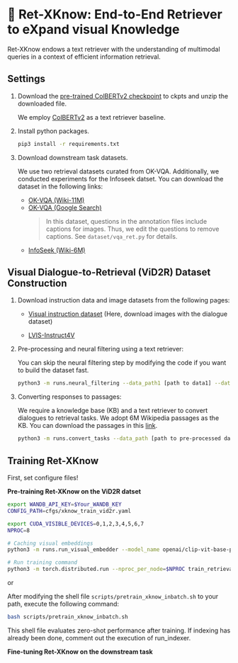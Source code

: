 # 🦮 Ret-XKnow: End-to-End **Ret**riever to e**X**pand visual **Know**ledge

Ret-XKnow endows a text retriever with the understanding of multimodal queries in a context of efficient information retrieval.

## Settings

1. Download the [pre-trained ColBERTv2 checkpoint](https://downloads.cs.stanford.edu/nlp/data/colbert/colbertv2/colbertv2.0.tar.gz) to ckpts and unzip the downloaded file.

    We employ [ColBERTv2](https://github.com/stanford-futuredata/ColBERT) as a text retriever baseline.

2. Install python packages.

    ~~~bash
    pip3 install -r requirements.txt
    ~~~

3. Download downstream task datasets.

    We use two retrieval datasets curated from OK-VQA. Additionally, we conducted experiments for the Infoseek datset. You can download the dataset in the following links:

    - [OK-VQA (Wiki-11M)](https://github.com/prdwb/okvqa-release)
    - [OK-VQA (Google Search)](https://github.com/LinWeizheDragon/Retrieval-Augmented-Visual-Question-Answering?tab=readme-ov-file#download-datasets)
        > In this dataset, questions in the annotation files include captions for images. Thus, we edit the questions to remove captions. See `dataset/vqa_ret.py` for details.
    - [InfoSeek (Wiki-6M)](https://github.com/open-vision-language/infoseek)

## Visual Dialogue-to-Retrieval (ViD2R) Dataset Construction

1. Download instruction data and image datasets from the following pages: 

    - [Visual instruction dataset](https://github.com/haotian-liu/LLaVA?tab=readme-ov-file#visual-instruction-tuning) (Here, download images with the dialogue dataset)

    - [LVIS-Instruct4V](https://huggingface.co/datasets/X2FD/LVIS-Instruct4V)

2. Pre-processing and neural filtering using a text retriever:
    
    You can skip the neural filtering step by modifying the code if you want to build the dataset fast.

    ~~~bash
    python3 -m runs.neural_filtering --data_path1 [path to data1] --data_path2 [path to data2] --colbert_ckpt [directory with colbert checkpoint] --save_path [path to save]
    ~~~

3. Converting responses to passages:

    We require a knowledge base (KB) and a text retriever to convert dialogues to retrieval tasks. We adopt 6M Wikipedia passages as the KB. You can download the passages in this [link](http://storage.googleapis.com/gresearch/open-vision-language/Wiki6M_ver_1_0.jsonl.gz).

    ~~~bash
    python3 -m runs.convert_tasks --data_path [path to pre-processed data] --colbert_ckpt [directory with colbert checkpoint] --db_pool [path to KB] --save_path data/vid2r/ViD2R.json
    ~~~

## Training Ret-XKnow

First, set configure files!

**Pre-training Ret-XKnow on the ViD2R datset**

~~~bash
export WANDB_API_KEY=$Your_WANDB_KEY
CONFIG_PATH=cfgs/xknow_train_vid2r.yaml

export CUDA_VISIBLE_DEVICES=0,1,2,3,4,5,6,7
NPROC=8

# Caching visual embeddings
python3 -m runs.run_visual_embedder --model_name openai/clip-vit-base-patch32 --data_path data/vid2r/ViD2R.json --batch_size 512 --image_dir data/vid2r/images

# Run training command
python3 -m torch.distributed.run --nproc_per_node=$NPROC train_retrieval.py --config_path "$CONFIG_PATH"
~~~

or 

After modifying the shell file `scripts/pretrain_xknow_inbatch.sh` to your path, execute the following command:

~~~bash
bash scripts/pretrain_xknow_inbatch.sh
~~~

This shell file evaluates zero-shot performance after training. If indexing has already been done, comment out the execution of run_indexer.

**Fine-tuning Ret-XKnow on the downstream task**

